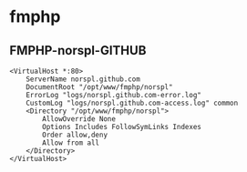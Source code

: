 fmphp
=====
## FMPHP-norspl-GITHUB
    <VirtualHost *:80>
        ServerName norspl.github.com
        DocumentRoot "/opt/www/fmphp/norspl"
        ErrorLog "logs/norspl.github.com-error.log"
        CustomLog "logs/norspl.github.com-access.log" common
        <Directory "/opt/www/fmphp/norspl">
        	AllowOverride None
      		Options Includes FollowSymLinks Indexes
      		Order allow,deny
      		Allow from all
        </Directory>
    </VirtualHost>
